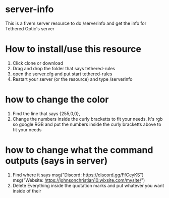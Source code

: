 # server-info
This is a fivem server resource to do /serverinfo and get the info for Tethered Optic's server
 
 # How to install/use this resource
 1. Click clone or download
 2. Drag and drop the folder that says tethered-rules
 3. open the server.cfg and put start tethered-rules
 4. Restart your server (or the resource) and type /serverinfo
 
 # how to change the color
 1. Find the line that says {255,0,0},
 2. Change the numbers inside the curly bracketts to fit your needs. It's rgb so google RGB and put the numbers inside the curly bracketts above to fit your needs
 
 # how to change what the command outputs (says in server)
 1. Find where it says msg("Discord: https://discord.gg/FfCeyKS")
    msg("Website: https://johnsonchristian10.wixsite.com/mysite/")
 2. Delete Everything inside the quotation marks and put whatever you want inside of their
